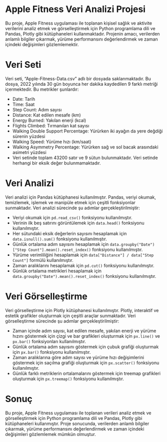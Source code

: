 # Apple Fitness Veri Analizi Projesi
Bu proje, Apple Fitness uygulaması ile toplanan kişisel sağlık ve aktivite verilerini analiz etmek ve görselleştirmek için Python programlama dili ve Pandas, Plotly gibi kütüphaneleri kullanmaktadır. Projenin amacı, verilerden anlamlı bilgiler çıkarmak, yürüme performansını değerlendirmek ve zaman içindeki değişimleri gözlemlemektir.

# Veri Seti
Veri seti, “Apple-Fitness-Data.csv” adlı bir dosyada saklanmaktadır. Bu dosya, 2022 yılında 30 gün boyunca her dakika kaydedilen 9 farklı metriği içermektedir. Bu metrikler şunlardır:

- Date: Tarih
- Time: Saat
- Step Count: Adım sayısı
- Distance: Kat edilen mesafe (km)
- Energy Burned: Yakılan enerji (kcal)
- Flights Climbed: Tırmanılan kat sayısı
- Walking Double Support Percentage: Yürürken iki ayağın da yere değdiği sürenin yüzdesi
- Walking Speed: Yürüme hızı (km/saat)
- Walking Asymmetry Percentage: Yürürken sağ ve sol bacak arasındaki asimetri yüzdesi
- Veri setinde toplam 43200 satır ve 9 sütun bulunmaktadır. Veri setinde herhangi bir eksik değer bulunmamaktadır.

# Veri Analizi
Veri analizi için Pandas kütüphanesi kullanılmıştır. Pandas, veriyi okumak, temizlemek, işlemek ve manipüle etmek için çeşitli fonksiyonlar sunmaktadır. Veri analizi sürecinde şu adımlar gerçekleştirilmiştir:

- Veriyi okumak için `pd.read_csv()` fonksiyonu kullanılmıştır.
- Verinin ilk beş satırını görüntülemek için `data.head()` fonksiyonu kullanılmıştır.
- Her sütundaki eksik değerlerin sayısını hesaplamak için `data.isnull().sum()` fonksiyonu kullanılmıştır.
- Günlük ortalama adım sayısını hesaplamak için `data.groupby("Date")["Step Count"].mean().reset_index()` fonksiyonu kullanılmıştır.
- Yürüme verimliliğini hesaplamak için `data["Distance"] / data["Step Count"]` formülü kullanılmıştır.
- Zaman aralıklarını hesaplamak için `pd.cut()` fonksiyonu kullanılmıştır.
- Günlük ortalama metrikleri hesaplamak için `data.groupby("Date").mean().reset_index()` fonksiyonu kullanılmıştır.
# Veri Görselleştirme
Veri görselleştirme için Plotly kütüphanesi kullanılmıştır. Plotly, interaktif ve estetik grafikler oluşturmak için çeşitli araçlar sunmaktadır. Veri görselleştirme sürecinde şu adımlar gerçekleştirilmiştir:

- Zaman içinde adım sayısı, kat edilen mesafe, yakılan enerji ve yürüme hızını göstermek için çizgi ve bar grafikleri oluşturmak için `px.line()` ve `px.bar()` fonksiyonları kullanılmıştır.
- Günlük ortalama adım sayısını göstermek için çubuk grafiği oluşturmak için `px.bar()` fonksiyonu kullanılmıştır.
- Zaman aralıklarına göre adım sayısı ve yürüme hızı değişimlerini göstermek için saçılma grafiği oluşturmak için `px.scatter()` fonksiyonu kullanılmıştır.
- Günlük farklı metriklerin ortalamalarını göstermek için treemap grafikleri oluşturmak için `px.treemap()` fonksiyonu kullanılmıştır.
# Sonuç
Bu proje, Apple Fitness uygulaması ile toplanan verileri analiz etmek ve görselleştirmek için Python programlama dili ve Pandas, Plotly gibi kütüphaneleri kullanmıştır. Proje sonucunda, verilerden anlamlı bilgiler çıkarmak, yürüme performansını değerlendirmek ve zaman içindeki değişimleri gözlemlemek mümkün olmuştur.
